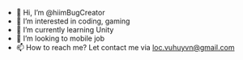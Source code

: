 - 👋 Hi, I’m @hiimBugCreator
- 👀 I’m interested in coding, gaming
- 🌱 I’m currently learning Unity
- 💞️ I’m looking to mobile job
- 📫 How to reach me? Let contact me via loc.vuhuyvn@gmail.com

<!---
hiimBugCreator/hiimBugCreator is a ✨ special ✨ repository because its `README.md` (this file) appears on your GitHub profile.
You can click the Preview link to take a look at your changes.
--->
